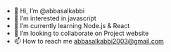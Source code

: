 - 👋 Hi, I’m @abbasalkabbi
- 👀 I’m interested in javascript
- 🌱 I’m currently learning Node.js & React
- 💞️ I’m looking to collaborate on Project website
- 📫 How to reach me abbasalkabbi2003@gmail.com


<!---
abbasalkabbi/abbasalkabbi is a ✨ special ✨ repository because its `README.md` (this file) appears on your GitHub profile.
You can click the Preview link to take a look at your changes.
--->
